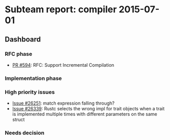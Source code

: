 # Subteam report: compiler 2015-07-01

## Dashboard

### RFC phase

- [PR #594](https://github.com/rust-lang/rfcs/pull/594):
  RFC: Support Incremental Compilation

### Implementation phase


### High priority issues

- [Issue #26251](https://github.com/rust-lang/rust/issues/26251):
  match expression falling through?
- [Issue #26339](https://github.com/rust-lang/rust/issues/26339):
  Rustc selects the wrong impl for trait objects when a trait is implemented multiple times with different parameters on the same struct

### Needs decision

